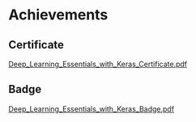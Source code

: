 

# Achievements
## Certificate
[Deep_Learning_Essentials_with_Keras_Certificate.pdf](https://prod-files-secure.s3.us-west-2.amazonaws.com/03e82b26-cccb-4906-bb56-adabcbdc0655/f5cf1405-8a02-49a4-beb6-3d50b033ba6e/Deep_Learning_Essentials_with_Keras_Certificate.pdf?X-Amz-Algorithm=AWS4-HMAC-SHA256&X-Amz-Content-Sha256=UNSIGNED-PAYLOAD&X-Amz-Credential=ASIAZI2LB466Q7OHGRKZ%2F20250205%2Fus-west-2%2Fs3%2Faws4_request&X-Amz-Date=20250205T201644Z&X-Amz-Expires=3600&X-Amz-Security-Token=IQoJb3JpZ2luX2VjEDEaCXVzLXdlc3QtMiJGMEQCIFPghXENX3Vj87T6vkTLvBEo7%2FLWp3qSUY2j6SSFIBWGAiB%2FjCHkKzDiJol43vmtFT%2Fg6neCnHHrNfgr3Q47yyTSrCr%2FAwhKEAAaDDYzNzQyMzE4MzgwNSIMd8oJOC%2BhkMFtLAOFKtwDpuSV9LXGijivS7FfL6I6CJxX5oPVBLQhcLI3bs7aTuwHdwa3q44zuoVei%2BjLxXfQCcQvxKMMJkudrgZW9wvQzzzOv%2FPg0xz9pMw1%2FHYpYg2pjxi3nw0jRjxPxszUuuhI9%2BituTNy8jhdCvKwlOyqsb97CciyXQ7vQpg16MZ2vrqL6JPRxLZzy%2ByG0l%2B6UG2mqz4w8pLSdQL5vr58kwlQRLRM9%2FtOOwHmHFCgLT8%2FtZruUP8BSOx7%2B8hb48pYMMfq3aOaRvklWmFqDlcAmx9fyiOxGx2ZA7uguIWuhMlwCP7CfSCNiCnWsSMMFhlyGLD13RImU6%2B5gksSNqoYyG5w9%2Fmmq%2BH0rSwVSTo1hlIndOFvrJPOjmu2CJxB%2Fh83oWj5VrbP1TxqBSf0RmqiKbTYhIRQwTqrU6tuJoHf9yHyxwXtJRf6%2BcJJhkTvVPVHXZHqD9GaQFoWlEJnUh2hQ9%2BnsP1CVvc83jo%2BKv%2Bxb9t4jv5V8AU9GqqNZknvwOg3tFsb3eB9l8%2F5VFSxgL%2FaLqGaORRp7KR5d0P0HX5c%2BHiRN0ZitgnhjYjMiQj9%2FPtgGpanh89rx2yU1c8UpyV2kfD03DpRVdLGw2JhYYdIAWubRZS%2FQXjJfaUlmjrv%2BFgwprqOvQY6pgEmF7KvO%2BAtMWybRGq0lRNzqys3sDRaJTofDl3bXIjoSm%2B%2FIYffaJJq884ofIF3EzmNd74ZvPy0smpnnCkQ3TO%2BxGZ2GaiKtJZUoVcCSEogmbgsW4uW9rxUzsLAx5BBJYcQckkD9yuAkbSXP%2FV1t38fYaZOYNuNiQN87pn6%2FbBaw7mElXHZn97eUSxeDwJX9UWkvBYHvOjeKQOpwS%2BU4Dj2TmE325UE&X-Amz-Signature=7ecc9e7d945fbfbe1f2f2f60c626f5ba41936a9c718b7cbb78b15cd70f966870&X-Amz-SignedHeaders=host&x-id=GetObject)
## Badge
[Deep_Learning_Essentials_with_Keras_Badge.pdf](https://prod-files-secure.s3.us-west-2.amazonaws.com/03e82b26-cccb-4906-bb56-adabcbdc0655/5c209097-6d96-477f-a031-edc11aa6225f/Deep_Learning_Essentials_with_Keras_Badge.pdf?X-Amz-Algorithm=AWS4-HMAC-SHA256&X-Amz-Content-Sha256=UNSIGNED-PAYLOAD&X-Amz-Credential=ASIAZI2LB466Q7OHGRKZ%2F20250205%2Fus-west-2%2Fs3%2Faws4_request&X-Amz-Date=20250205T201644Z&X-Amz-Expires=3600&X-Amz-Security-Token=IQoJb3JpZ2luX2VjEDEaCXVzLXdlc3QtMiJGMEQCIFPghXENX3Vj87T6vkTLvBEo7%2FLWp3qSUY2j6SSFIBWGAiB%2FjCHkKzDiJol43vmtFT%2Fg6neCnHHrNfgr3Q47yyTSrCr%2FAwhKEAAaDDYzNzQyMzE4MzgwNSIMd8oJOC%2BhkMFtLAOFKtwDpuSV9LXGijivS7FfL6I6CJxX5oPVBLQhcLI3bs7aTuwHdwa3q44zuoVei%2BjLxXfQCcQvxKMMJkudrgZW9wvQzzzOv%2FPg0xz9pMw1%2FHYpYg2pjxi3nw0jRjxPxszUuuhI9%2BituTNy8jhdCvKwlOyqsb97CciyXQ7vQpg16MZ2vrqL6JPRxLZzy%2ByG0l%2B6UG2mqz4w8pLSdQL5vr58kwlQRLRM9%2FtOOwHmHFCgLT8%2FtZruUP8BSOx7%2B8hb48pYMMfq3aOaRvklWmFqDlcAmx9fyiOxGx2ZA7uguIWuhMlwCP7CfSCNiCnWsSMMFhlyGLD13RImU6%2B5gksSNqoYyG5w9%2Fmmq%2BH0rSwVSTo1hlIndOFvrJPOjmu2CJxB%2Fh83oWj5VrbP1TxqBSf0RmqiKbTYhIRQwTqrU6tuJoHf9yHyxwXtJRf6%2BcJJhkTvVPVHXZHqD9GaQFoWlEJnUh2hQ9%2BnsP1CVvc83jo%2BKv%2Bxb9t4jv5V8AU9GqqNZknvwOg3tFsb3eB9l8%2F5VFSxgL%2FaLqGaORRp7KR5d0P0HX5c%2BHiRN0ZitgnhjYjMiQj9%2FPtgGpanh89rx2yU1c8UpyV2kfD03DpRVdLGw2JhYYdIAWubRZS%2FQXjJfaUlmjrv%2BFgwprqOvQY6pgEmF7KvO%2BAtMWybRGq0lRNzqys3sDRaJTofDl3bXIjoSm%2B%2FIYffaJJq884ofIF3EzmNd74ZvPy0smpnnCkQ3TO%2BxGZ2GaiKtJZUoVcCSEogmbgsW4uW9rxUzsLAx5BBJYcQckkD9yuAkbSXP%2FV1t38fYaZOYNuNiQN87pn6%2FbBaw7mElXHZn97eUSxeDwJX9UWkvBYHvOjeKQOpwS%2BU4Dj2TmE325UE&X-Amz-Signature=b9e6f648af6fbf808c36b0d074acdec5d4336f12adf6d6cd64028ea043ebc6c0&X-Amz-SignedHeaders=host&x-id=GetObject)
